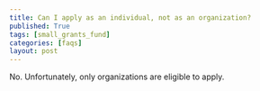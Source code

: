 ```yaml
---
title: Can I apply as an individual, not as an organization?
published: True
tags: [small_grants_fund]
categories: [faqs]
layout: post
---
```

<div class="content">
	<p>No. Unfortunately, only organizations are eligible to apply.</p>
</div>
